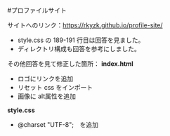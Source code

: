 #プロファイルサイト

サイトへのリンク：https://rkyzk.github.io/profile-site/

- style.css の 189-191 行目は回答を見ました。
- ディレクトリ構成も回答を参考にしました。

その他回答を見て修正した箇所：
**index.html**

- ロゴにリンクを追加
- リセット css をインポート
- 画像に alt属性を追加

**style.css**

- @charset "UTF-8";　を追加
